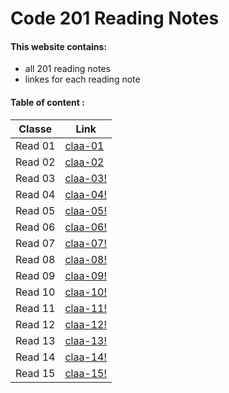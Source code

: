 # Code 201 Reading Notes

#### This website contains:
+ all 201 reading notes 
+ linkes for each reading note


#### Table of content :


**Classe**  |  **Link**
----------- | ------------- 
Read 01     |  [claa-01](https://israaothman.github.io/reading-notes/class-01)
Read 02     |  [claa-02](http://)
Read 03     |  [claa-03!](http://)
Read 04     |  [claa-04!](http://)
Read 05     |  [claa-05!](http://)
Read 06     |  [claa-06!](http://)
Read 07     |  [claa-07!](http://)
Read 08     |  [claa-08!](http://)
Read 09     |  [claa-09!](http://)
Read 10     |  [claa-10!](http://)
Read 11     |  [claa-11!](http://)
Read 12     |  [claa-12!](http://)
Read 13     |  [claa-13!](http://)
Read 14     |  [claa-14!](http://)
Read 15     |  [claa-15!](http://)






